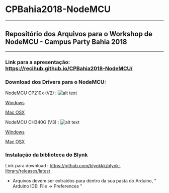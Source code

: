 # CPBahia2018-NodeMCU
---
## Repositório dos Arquivos para o Workshop de NodeMCU - Campus Party Bahia 2018
---

### Link para a apresentação: <https://recihub.github.io/CPBahia2018-NodeMCU/>

### Download dos Drivers para o NodeMCU: 

NodeMCU CP210x (V2) :
![alt text](https://www.robocore.net/tutoriais/upload/tutoriais/163_img_9_M.png)

[Windows](https://s3-sa-east-1.amazonaws.com/robocore-tutoriais/163/CP210x_Windows_Drivers.zip)

[Mac OSX](https://s3-sa-east-1.amazonaws.com/robocore-tutoriais/163/CP210x_Mac_OSX_VCP_Driver.zip)

NodeMCU CH340G (V3) :
![alt text](https://www.robocore.net/tutoriais/upload/tutoriais/163_img_10_M.png)

[Windows](https://s3-sa-east-1.amazonaws.com/robocore-tutoriais/163/CH341SER_WINDOWS.zip)

[Mac OSX](https://github.com/adrianmihalko/ch340g-ch34g-ch34x-mac-os-x-driver)

### Instalação da biblioteca do Blynk

Link para download : <https://github.com/blynkkk/blynk-library/releases/latest>

- Arquivos devem ser extraídos para dentro da sua pasta do Arduino, " Arduino IDE: File -> Preferences "
